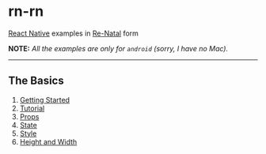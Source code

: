 rn-rn
=====

[React Native] examples in [Re-Natal] form

**NOTE:** _All the examples are only for `android` (sorry, I have no Mac)._

-------------------------------------------------------------------------------

The Basics
----------

1. [Getting Started]
2. [Tutorial]
3. [Props]
4. [State]
5. [Style]
6. [Height and Width]

[React Native]: https://facebook.github.io/react-native/docs/getting-started.html
[Re-Natal]: https://github.com/drapanjanas/re-natal
[Getting Started]: https://github.com/ejelome/rn-rn/tree/master/1-getting-started
[Tutorial]: https://github.com/ejelome/rn-rn/tree/master/2-tutorial/tutorial
[Props]: https://github.com/ejelome/rn-rn/tree/master/3-props/props
[State]: https://github.com/ejelome/rn-rn/tree/master/4-state/state
[Style]: https://github.com/ejelome/rn-rn/tree/master/5-style/style
[Height and Width]: https://github.com/ejelome/rn-rn/tree/master/6-height-and-width/height-and-width
